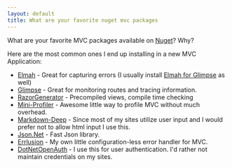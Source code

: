 ```yaml
---
layout: default
title: What are your favorite nuget mvc packages
---
```


What are your favorite MVC packages available on <a href="http://nuget.org">Nuget</a>? Why?

Here are the most common ones I end up installing in a new MVC Application:

<ul>
<li><a href="http://nuget.org/List/Package/Elmah">Elmah</a> - Great for capturing errors (I usually install <a href="http://nuget.org/List/Packages/Glimpse.Elmah">Elmah for Glimpse</a> as well)</li>
<li><a href="http://nuget.org/List/Package/Glimpse">Glimpse</a> - Great for monitoring routes and tracing information.</li>
<li><a href="http://nuget.org/List/Packages/RazorGenerator.Mvc">RazorGenerator</a> - Precompiled views, compile time checking</li>
<li><a href="http://nuget.org/List/Package/MiniProfiler.MVC3">Mini-Profiler</a> - Awesome little way to profile MVC without much overhead.</li>
<li><a href="http://nuget.org/List/Packages/MarkdownDeep.Full">Markdown-Deep</a> - Since most of my sites utilize user input and I would prefer not to allow html input I use this.</li>
<li><a href="http://nuget.org/List/Packages/Newtonsoft.Json">Json.Net</a> - Fast Json library.</li>
<li><a href="http://nuget.org/List/Packages/Errlusion">Errlusion</a> - My own little configuration-less error handler for MVC.</li>
<li><a href="http://nuget.org/List/Packages/DotNetOpenAuth">DotNetOpenAuth</a> - I use this for user authentication. I'd rather not maintain credentials on my sites.</li>
</ul>